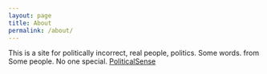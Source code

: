 ```yaml
---
layout: page
title: About
permalink: /about/
---
```


This is a site for politically incorrect, real people, politics. Some words. from Some people. No one special. [PoliticalSense](https://tgriff85.github.io/politicalsense/)


